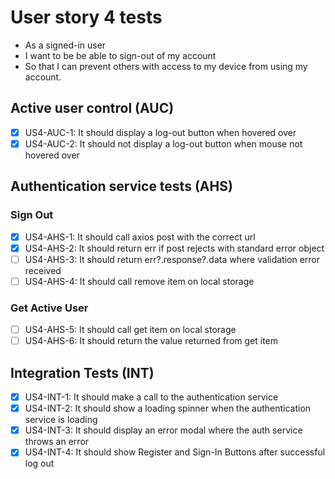 # User story 4 tests

- As a signed-in user
- I want to be be able to sign-out of my account
- So that I can prevent others with access to my device from using my account.

## Active user control (AUC)

- [x] US4-AUC-1: It should display a log-out button when hovered over
- [x] US4-AUC-2: It should not display a log-out button when mouse not hovered over

## Authentication service tests (AHS)

### Sign Out

- [x] US4-AHS-1: It should call axios post with the correct url
- [x] US4-AHS-2: It should return err if post rejects with standard error object
- [ ] US4-AHS-3: It should return err?.response?.data where validation error received
- [ ] US4-AHS-4: It should call remove item on local storage

### Get Active User

- [ ] US4-AHS-5: It should call get item on local storage
- [ ] US4-AHS-6: It should return the value returned from get item

## Integration Tests (INT)

- [x] US4-INT-1: It should make a call to the authentication service
- [x] US4-INT-2: It should show a loading spinner when the authentication service is loading
- [x] US4-INT-3: It should display an error modal where the auth service throws an error
- [x] US4-INT-4: It should show Register and Sign-In Buttons after successful log out
